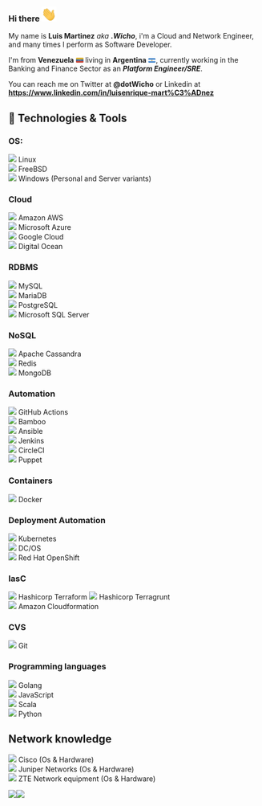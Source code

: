 ### Hi there <img src="https://github.com/dotWicho/dotWicho/blob/master/hi.gif" width="30px">

My name is **Luis Martinez** _aka_ **_.Wicho_**, i'm a Cloud and Network Engineer, and many times I perform as Software Developer.

I'm from **Venezuela** <img src="https://github.com/dotWicho/dotWicho/blob/master/ve.png" width="15px"> living in **Argentina** <img src="https://github.com/dotWicho/dotWicho/blob/master/ar.png" width="15px">, currently working in the Banking and Finance Sector as an _**Platform Engineer/SRE**_.
 
You can reach me on Twitter at **@dotWicho** or Linkedin at **https://www.linkedin.com/in/luisenrique-mart%C3%ADnez**

## 🔧 Technologies & Tools
### OS:
<img src="https://simpleicons.org/icons/linux.svg" width="25px" style="color:blue;"> Linux
<br><img src="https://simpleicons.org/icons/freebsd.svg" width="25px"> FreeBSD
<br><img src="https://simpleicons.org/icons/windows.svg" width="25px"> Windows (Personal and Server variants)

### Cloud
<img src="https://simpleicons.org/icons/amazonaws.svg" width="25px"> Amazon AWS 
<br><img src="https://simpleicons.org/icons/microsoftazure.svg" width="25px"> Microsoft Azure 
<br><img src="https://simpleicons.org/icons/googlecloud.svg" width="25px"> Google Cloud 
<br><img src="https://simpleicons.org/icons/digitalocean.svg" width="25px"> Digital Ocean

### RDBMS
<img src="https://simpleicons.org/icons/mysql.svg" width="25px"> MySQL
<br><img src="https://simpleicons.org/icons/mariadb.svg" width="25px"> MariaDB
<br><img src="https://simpleicons.org/icons/postgresql.svg" width="25px"> PostgreSQL
<br><img src="https://simpleicons.org/icons/microsoftsqlserver.svg" width="25px"> Microsoft SQL Server

### NoSQL
<img src="https://simpleicons.org/icons/apachecassandra.svg" width="25px"> Apache Cassandra
<br><img src="https://simpleicons.org/icons/redis.svg" width="25px"> Redis
<br><img src="https://simpleicons.org/icons/mongodb.svg" width="25px"> MongoDB

### Automation
<img src="https://simpleicons.org/icons/githubactions.svg" width="25px"> GitHub Actions
<br><img src="https://simpleicons.org/icons/bamboo.svg" width="25px"> Bamboo
<br><img src="https://simpleicons.org/icons/ansible.svg" width="25px"> Ansible
<br><img src="https://simpleicons.org/icons/jenkins.svg" width="25px"> Jenkins
<br><img src="https://simpleicons.org/icons/circleci.svg" width="25px"> CircleCI
<br><img src="https://simpleicons.org/icons/puppet.svg" width="25px"> Puppet

### Containers
<img src="https://simpleicons.org/icons/docker.svg" width="25px"> Docker

### Deployment Automation
<img src="https://simpleicons.org/icons/kubernetes.svg" width="25px"> Kubernetes
<br><img src="https://dcos.io/assets/images/icons/mesosphere.svg" width="25px"> DC/OS
<br><img src="https://simpleicons.org/icons/redhatopenshift.svg" width="25px"> Red Hat OpenShift

### IasC
<img src="https://simpleicons.org/icons/terraform.svg" width="25px"> Hashicorp Terraform
<img src="https://simpleicons.org/icons/terraform.svg" width="25px"> Hashicorp Terragrunt
<br><img src="https://simpleicons.org/icons/amazonaws.svg" width="25px"> Amazon Cloudformation

### CVS
<img src="https://simpleicons.org/icons/git.svg" width="25px"> Git

### Programming languages
<img src="https://simpleicons.org/icons/go.svg" width="25px"> Golang
<br><img src="https://simpleicons.org/icons/javascript.svg" width="25px"> JavaScript
<br><img src="https://simpleicons.org/icons/scala.svg" width="25px"> Scala
<br><img src="https://simpleicons.org/icons/python.svg" width="25px"> Python

## Network knowledge
<img src="https://simpleicons.org/icons/cisco.svg" width="30px"> Cisco (Os & Hardware)
<br><img src="https://www.juniper.net/assets/svg/jnpr-logo.svg" width="30px"> Juniper Networks (Os & Hardware)
<br><img src="https://res-www.zte.com.cn/mediares/zte/Global/logo/zte_logo_en.png" width="30px"> ZTE Network equipment (Os & Hardware)

<!-- **dotWicho/dotWicho** is a ✨ _special_ ✨ repository because its `README.md` (this file) appears on your GitHub profile.
<p align='center'>
<a href="https://"><img height="30" src="https://raw.githubusercontent.com/dotWicho/dotWicho/main/icon/dev.png"></a>&nbsp;&nbsp;
<a href="https://twitter.com/dotWicho"><img height="30" src="https://github.com/dotWicho/dotWicho/blob/main/icon/twitter.png?raw=true"></a>&nbsp;&nbsp;
<a href="https://www.linkedin.com/in//"><img height="30" src="https://github.com/dotWicho/dotWicho/blob/main/icon/linkedin.png?raw=true"></a>
</p>
-->
<!--
Here are some ideas to get you started:

- 🔭 I’m currently working on ...
- 🌱 I’m currently learning ...
- 👯 I’m looking to collaborate on ...
- 🤔 I’m looking for help with ...
- 💬 Ask me about ...
- 📫 How to reach me: ...
- 😄 Pronouns: ...
- ⚡ Fun fact: ...
-->

<a href="https://github.com/anuraghazra/github-readme-stats">
  <img align="left" src="https://github-readme-stats.vercel.app/api?username=lmartinez-rb&count_private=true&show_icons=true" />
</a>
<a href="https://github.com/anuraghazra/github-readme-stats">
  <img align="left" src="https://github-readme-stats.vercel.app/api/top-langs/?username=dotWicho" />
</a>
